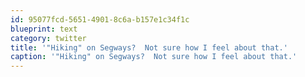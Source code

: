 ```yaml
---
id: 95077fcd-5651-4901-8c6a-b157e1c34f1c
blueprint: text
category: twitter
title: '"Hiking" on Segways?  Not sure how I feel about that.'
caption: '"Hiking" on Segways?  Not sure how I feel about that.'
---
```

